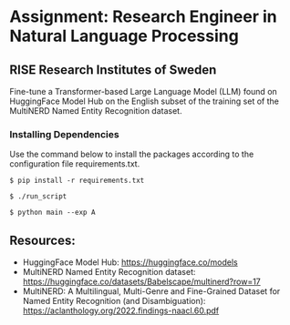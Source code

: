 # Assignment: Research Engineer in Natural Language Processing
## RISE Research Institutes of Sweden

Fine-tune a Transformer-based Large Language Model (LLM) found on HuggingFace Model Hub on the English subset of the training set of the MultiNERD Named Entity Recognition dataset.

### Installing Dependencies
Use the command below to install the packages according to the configuration file requirements.txt.
```
$ pip install -r requirements.txt
```

```
$ ./run_script
```
```
$ python main --exp A
```


## Resources:
- HuggingFace Model Hub: https://huggingface.co/models
- MultiNERD Named Entity Recognition dataset: https://huggingface.co/datasets/Babelscape/multinerd?row=17
- MultiNERD: A Multilingual, Multi-Genre and Fine-Grained Dataset for Named Entity Recognition (and Disambiguation): https://aclanthology.org/2022.findings-naacl.60.pdf
